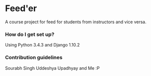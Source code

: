 # Feed'er 

A course project for feed for students from instructors and vice versa. 

### How do I get set up? ###

Using Python 3.4.3 and Django 1.10.2

### Contribution guidelines ###
 
Sourabh Singh
Uddeshya Upadhyay
and Me :P
